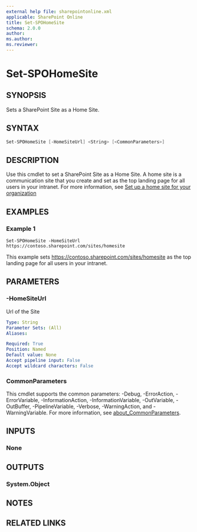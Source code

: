 ```yaml
---
external help file: sharepointonline.xml
applicable: SharePoint Online
title: Set-SPOHomeSite
schema: 2.0.0
author: 
ms.author: 
ms.reviewer:
---
```


# Set-SPOHomeSite

## SYNOPSIS

Sets a SharePoint Site as a Home Site.

## SYNTAX

```powershell
Set-SPOHomeSite [-HomeSiteUrl] <String> [<CommonParameters>]
```

## DESCRIPTION

Use this cmdlet to set a SharePoint Site as a Home Site. A home site is a communication site that you create and set as the top landing page for all users in your intranet. For more information, see [Set up a home site for your organization](https://docs.microsoft.com/SharePoint/home-site)

## EXAMPLES

### Example 1

```
Set-SPOHomeSite -HomeSiteUrl https://contoso.sharepoint.com/sites/homesite
```

This example sets https://contoso.sharepoint.com/sites/homesite as the top landing page for all users in your intranet.

## PARAMETERS

### -HomeSiteUrl

Url of the Site

```yaml
Type: String
Parameter Sets: (All)
Aliases:

Required: True
Position: Named
Default value: None
Accept pipeline input: False
Accept wildcard characters: False
```

### CommonParameters

This cmdlet supports the common parameters: -Debug, -ErrorAction, -ErrorVariable, -InformationAction, -InformationVariable, -OutVariable, -OutBuffer, -PipelineVariable, -Verbose, -WarningAction, and -WarningVariable. For more information, see [about_CommonParameters](http://go.microsoft.com/fwlink/?LinkID=113216).

## INPUTS

### None

## OUTPUTS

### System.Object

## NOTES

## RELATED LINKS
